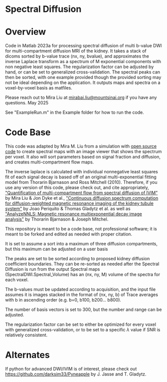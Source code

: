 # Spectral Diffusion

# Overview
Code in Matlab 2023a for processing spectral diffusion of multi b-value DWI for multi-compartment diffusion MRI of the kidney. 
It takes a stack of dicoms sorted by b-value trace (nx, ny, bvalue), and approximates the inverse Laplace transform as a spectrum of M exponential components with non negative least squares. 
The regularization factor can be adjusted by hand, or can be set to generalized cross-validation.
The spectral peaks can then be sorted, with one example provided though the provided sorting may not be ideal depending on the application. 
It outputs maps and spectra on a voxel-by-voxel basis as matfiles.

Please reach out to Mira Liu at mirabai.liu@mountsinai.org if you have any questions. May 2025

See "ExampleRun.m" in the Example folder for how to run the code.

# Code Base
This code was adapted by Mira M. Liu from a simulation with [open source code](https://github.com/JoaoPeriquito/NNLS_computation_of_renal_DWI) to create spectral maps with an image viewer that shows the spectrum per voxel. It also will sort parameters based on signal fraction and diffusion, and creates multi-compartment flow maps.

The inverse laplace is calculated with individual nonnegative least squares fit of each signal decay is based off of an original multi-exponential fitting model from Thorarin Bjarnason and Ross Mitchell (2010). 
Therefore, if you use any version of this code, please check out, and cite appropriately, ["Quantification of multi-compartment flow from spectral diffusion of IVIM"](https://doi.org/10.48550/arXiv.2408.06427) by Mira Liu & Jon Dyke et al., ["Continuous diffusion spectrum computation for diffusion-weighted magnetic resonance imaging of the kidney tubule system"](https://doi.org/10.21037/qims-20-1360) by Joao Periquito & Thomas Gladytz et al. as well as ["AnalyzeNNLS: Magnetic resonance multiexponential decay image analysis"](https://doi.org/10.1016/j.jmr.2010.07.008) by Thorarin Bjarnason & Joseph Mitchel.

This repository is meant to be a code base, not professional software; it is meant to be forked and edited as needed with proper citation.

It is set to assume a sort into a maximum of three diffusion compartments, but this maximum can be adjusted on a user basis

The peaks are set to be sorted according to proposed kidney diffusion coefficient boundaries. They can be re-sorted as needed after the Spectral Diffusion is run from the output Spectral maps (SpectralDWI.Spectral_Volume) has an (nx, ny, M) volume of the spectra for each voxel.

The b-values must be updated according to acquisition, and the input file assumes it is images stacked in the format of (nx, ny, b) of Trace averages with b in ascending order (e.g. b=0, b100, b200... b800).

The number of basis vectors is set to 300, but the number and range can be adjusted. 

The regularization factor can be set to either be optimized for every voxel with generalized cross-validation, or to be set to a specific $\lambda$ value if SNR is relatively consistent.

# Alternates
If python for advanced DWI/IVIM is of interest, please check out https://github.com/darksim33/Pyneapple by J. Jasse and T. Gladytz.
